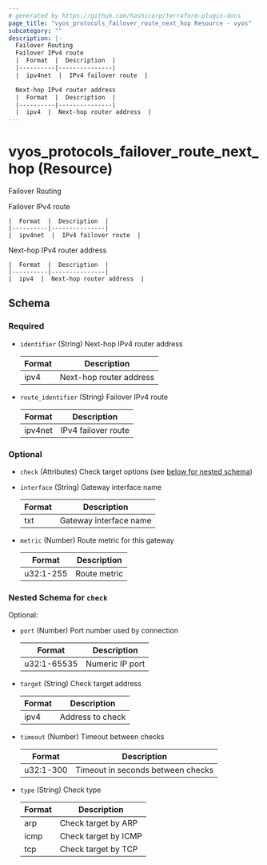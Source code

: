 ```yaml
---
# generated by https://github.com/hashicorp/terraform-plugin-docs
page_title: "vyos_protocols_failover_route_next_hop Resource - vyos"
subcategory: ""
description: |-
  Failover Routing
  Failover IPv4 route
  |  Format  |  Description  |
  |----------|---------------|
  |  ipv4net  |  IPv4 failover route  |

  Next-hop IPv4 router address
  |  Format  |  Description  |
  |----------|---------------|
  |  ipv4  |  Next-hop router address  |
---
```


# vyos_protocols_failover_route_next_hop (Resource)

Failover Routing

Failover IPv4 route

    |  Format  |  Description  |
    |----------|---------------|
    |  ipv4net  |  IPv4 failover route  |

Next-hop IPv4 router address

    |  Format  |  Description  |
    |----------|---------------|
    |  ipv4  |  Next-hop router address  |



<!-- schema generated by tfplugindocs -->
## Schema

### Required

- `identifier` (String) Next-hop IPv4 router address

    |  Format  |  Description  |
    |----------|---------------|
    |  ipv4  |  Next-hop router address  |
- `route_identifier` (String) Failover IPv4 route

    |  Format  |  Description  |
    |----------|---------------|
    |  ipv4net  |  IPv4 failover route  |

### Optional

- `check` (Attributes) Check target options (see [below for nested schema](#nestedatt--check))
- `interface` (String) Gateway interface name

    |  Format  |  Description  |
    |----------|---------------|
    |  txt  |  Gateway interface name  |
- `metric` (Number) Route metric for this gateway

    |  Format  |  Description  |
    |----------|---------------|
    |  u32:1-255  |  Route metric  |

<a id="nestedatt--check"></a>
### Nested Schema for `check`

Optional:

- `port` (Number) Port number used by connection

    |  Format  |  Description  |
    |----------|---------------|
    |  u32:1-65535  |  Numeric IP port  |
- `target` (String) Check target address

    |  Format  |  Description  |
    |----------|---------------|
    |  ipv4  |  Address to check  |
- `timeout` (Number) Timeout between checks

    |  Format  |  Description  |
    |----------|---------------|
    |  u32:1-300  |  Timeout in seconds between checks  |
- `type` (String) Check type

    |  Format  |  Description  |
    |----------|---------------|
    |  arp  |  Check target by ARP  |
    |  icmp  |  Check target by ICMP  |
    |  tcp  |  Check target by TCP  |
